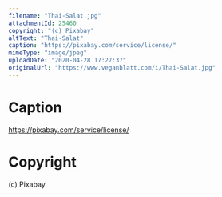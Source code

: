 ```yaml
---
filename: "Thai-Salat.jpg"
attachmentId: 25460
copyright: "(c) Pixabay"
altText: "Thai-Salat"
caption: "https://pixabay.com/service/license/"
mimeType: "image/jpeg"
uploadDate: "2020-04-28 17:27:37"
originalUrl: "https://www.veganblatt.com/i/Thai-Salat.jpg"
---
```


# Caption

https://pixabay.com/service/license/

# Copyright

(c) Pixabay
